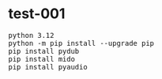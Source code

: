 # test-001

<pre>
python 3.12
python -m pip install --upgrade pip  
pip install pydub
pip install mido
pip install pyaudio
</pre>

